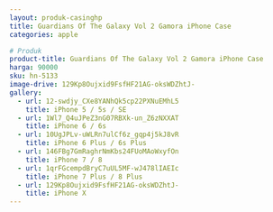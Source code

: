 ```yaml
---
layout: produk-casinghp
title: Guardians Of The Galaxy Vol 2 Gamora iPhone Case
categories: apple

# Produk
product-title: Guardians Of The Galaxy Vol 2 Gamora iPhone Case
harga: 90000
sku: hn-5133
image-drive: 129Kp8Oujxid9FsfHF21AG-oksWDZhtJ-
gallery:
  - url: 12-swdjy_CXe8YANhQk5cp22PXNuEMhL5
    title: iPhone 5 / 5s / SE
  - url: 1Wl7_Q4uJPeZ3nG07RBXk-un_Z6zNXXAT
    title: iPhone 6 / 6s
  - url: 10UgJPLv-uWLRn7ulCf6z_gqp4j5kJ8vR
    title: iPhone 6 Plus / 6s Plus
  - url: 146FBg7GmRaghrNmKbs24FUoMAoWxyfOn
    title: iPhone 7 / 8
  - url: 1qrFGcempdBryC7uUL5MF-wJ478lIAEIc
    title: iPhone 7 Plus / 8 Plus
  - url: 129Kp8Oujxid9FsfHF21AG-oksWDZhtJ-
    title: iPhone X
---
```

